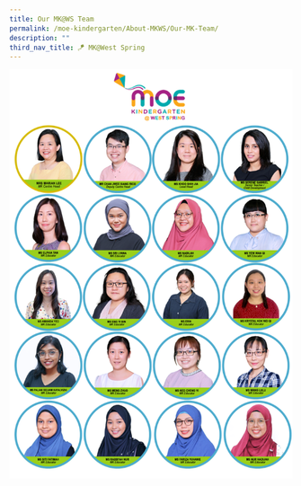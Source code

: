 ```yaml
---
title: Our MK@WS Team
permalink: /moe-kindergarten/About-MKWS/Our-MK-Team/
description: ""
third_nav_title: 🪁 MK@West Spring
---
```

![](/images/MK/Staff%20Photos/staff%20photos%202023-%206%20aug.png)